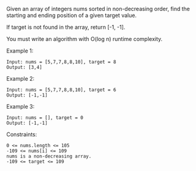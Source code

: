Given an array of integers nums sorted in non-decreasing order, find the starting and ending position of a given target value.<br>

If target is not found in the array, return [-1, -1].<br>

You must write an algorithm with O(log n) runtime complexity.<br>

Example 1:

    Input: nums = [5,7,7,8,8,10], target = 8
    Output: [3,4]

Example 2:

    Input: nums = [5,7,7,8,8,10], target = 6
    Output: [-1,-1]

Example 3:

    Input: nums = [], target = 0
    Output: [-1,-1]

Constraints:

    0 <= nums.length <= 105
    -109 <= nums[i] <= 109
    nums is a non-decreasing array.
    -109 <= target <= 109
